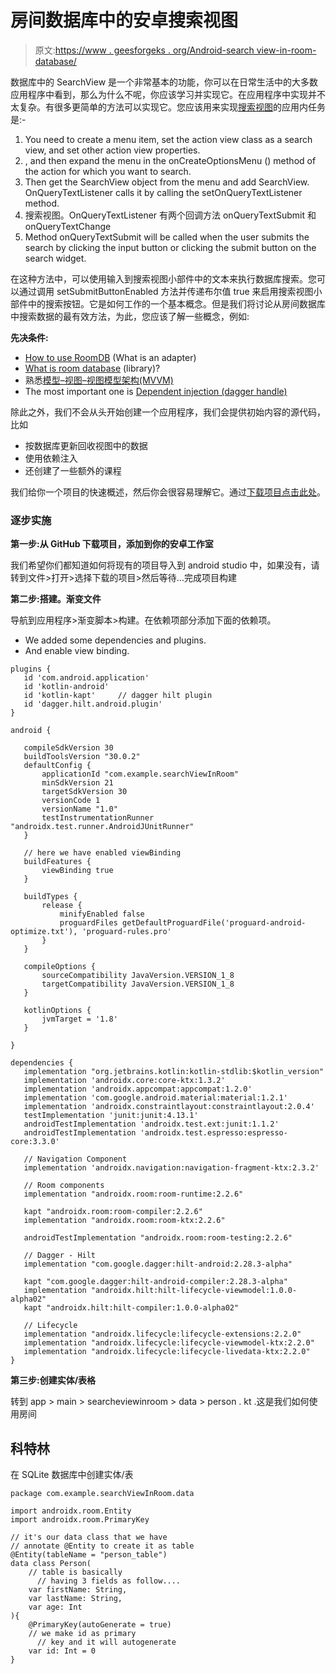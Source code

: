 # 房间数据库中的安卓搜索视图

> 原文:[https://www . geesforgeks . org/Android-search view-in-room-database/](https://www.geeksforgeeks.org/android-searchview-in-room-database/)

数据库中的 SearchView 是一个非常基本的功能，你可以在日常生活中的大多数应用程序中看到，那么为什么不呢，你应该学习并实现它。在应用程序中实现并不太复杂。有很多更简单的方法可以实现它。您应该用来实现[搜索视图](https://www.geeksforgeeks.org/android-searchview-with-example/)的应用内任务是:-

1.  You need to create a menu item, set the action view class as a search view, and set other action view properties.
2.  , and then expand the menu in the onCreateOptionsMenu () method of the action for which you want to search.
3.  Then get the SearchView object from the menu and add SearchView. OnQueryTextListener calls it by calling the setOnQueryTextListener method.
4.  搜索视图。OnQueryTextListener 有两个回调方法 onQueryTextSubmit 和 onQueryTextChange
5.  Method onQueryTextSubmit will be called when the user submits the search by clicking the input button or clicking the submit button on the search widget.

在这种方法中，可以使用输入到搜索视图小部件中的文本来执行数据库搜索。您可以通过调用 setSubmitButtonEnabled 方法并传递布尔值 true 来启用搜索视图小部件中的搜索按钮。它是如何工作的一个基本概念。但是我们将讨论从房间数据库中搜索数据的最有效方法，为此，您应该了解一些概念，例如:

**先决条件:**

*   [How to use RoomDB](https://www.geeksforgeeks.org/how-to-perform-crud-operations-in-room-database-in-android/) (What is an adapter)
*   [What is room database](https://www.geeksforgeeks.org/overview-of-room-in-android-architecture-components/) (library)?
*   熟悉[模型–视图–视图模型架构(MVVM)](https://www.geeksforgeeks.org/mvvm-model-view-viewmodel-architecture-pattern-in-android/)
*   The most important one is [Dependent injection (dagger handle)](https://www.geeksforgeeks.org/dependency-injection-with-dagger-2-in-android/)

除此之外，我们不会从头开始创建一个应用程序，我们会提供初始内容的源代码，比如

*   按数据库更新回收视图中的数据
*   使用依赖注入
*   还创建了一些额外的课程

我们给你一个项目的快速概述，然后你会很容易理解它。通过[下载项目点击此处](https://media.geeksforgeeks.org/wp-content/cdn-uploads/20211013235540/searchViewInRoom-master.zip)。

### 逐步实施

**第一步:从 GitHub 下载项目，添加到你的安卓工作室**

我们希望你们都知道如何将现有的项目导入到 android studio 中，如果没有，请转到文件>打开>选择下载的项目>然后等待…完成项目构建

**第二步:搭建。渐变文件**

导航到应用程序>渐变脚本>构建。在依赖项部分添加下面的依赖项。

*   We added some dependencies and plugins.
*   And enable view binding.

```
plugins {
   id 'com.android.application'
   id 'kotlin-android'
   id 'kotlin-kapt'     // dagger hilt plugin 
   id 'dagger.hilt.android.plugin'
}

android {

   compileSdkVersion 30
   buildToolsVersion "30.0.2"
   defaultConfig {
       applicationId "com.example.searchViewInRoom"
       minSdkVersion 21
       targetSdkVersion 30
       versionCode 1
       versionName "1.0"
       testInstrumentationRunner "androidx.test.runner.AndroidJUnitRunner"
   }

   // here we have enabled viewBinding
   buildFeatures {
       viewBinding true
   }

   buildTypes {
       release {
           minifyEnabled false
           proguardFiles getDefaultProguardFile('proguard-android-optimize.txt'), 'proguard-rules.pro'
       }
   }

   compileOptions {
       sourceCompatibility JavaVersion.VERSION_1_8
       targetCompatibility JavaVersion.VERSION_1_8
   }

   kotlinOptions {
       jvmTarget = '1.8'
   }

}

dependencies {
   implementation "org.jetbrains.kotlin:kotlin-stdlib:$kotlin_version"
   implementation 'androidx.core:core-ktx:1.3.2'
   implementation 'androidx.appcompat:appcompat:1.2.0'
   implementation 'com.google.android.material:material:1.2.1'
   implementation 'androidx.constraintlayout:constraintlayout:2.0.4'
   testImplementation 'junit:junit:4.13.1'
   androidTestImplementation 'androidx.test.ext:junit:1.1.2'
   androidTestImplementation 'androidx.test.espresso:espresso-core:3.3.0'

   // Navigation Component
   implementation 'androidx.navigation:navigation-fragment-ktx:2.3.2'

   // Room components
   implementation "androidx.room:room-runtime:2.2.6"

   kapt "androidx.room:room-compiler:2.2.6"
   implementation "androidx.room:room-ktx:2.2.6"

   androidTestImplementation "androidx.room:room-testing:2.2.6"

   // Dagger - Hilt
   implementation "com.google.dagger:hilt-android:2.28.3-alpha"

   kapt "com.google.dagger:hilt-android-compiler:2.28.3-alpha"
   implementation "androidx.hilt:hilt-lifecycle-viewmodel:1.0.0-alpha02"
   kapt "androidx.hilt:hilt-compiler:1.0.0-alpha02"

   // Lifecycle
   implementation "androidx.lifecycle:lifecycle-extensions:2.2.0"
   implementation "androidx.lifecycle:lifecycle-viewmodel-ktx:2.2.0"
   implementation "androidx.lifecycle:lifecycle-livedata-ktx:2.2.0"
}
```

**第三步:创建实体/表格**

转到 app > main > searcheviewinroom > data > person . kt .这是我们如何使用房间

## 科特林

在 SQLite 数据库中创建实体/表

```
package com.example.searchViewInRoom.data

import androidx.room.Entity
import androidx.room.PrimaryKey

// it's our data class that we have
// annotate @Entity to create it as table
@Entity(tableName = "person_table")
data class Person(
    // table is basically 
      // having 3 fields as follow....
    var firstName: String,
    var lastName: String,
    var age: Int
){
    @PrimaryKey(autoGenerate = true)
    // we make id as primary 
      // key and it will autogenerate
    var id: Int = 0
}
```